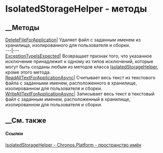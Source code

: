 # IsolatedStorageHelper - методы
##  __Методы
[DeleteFileForApplication](M_Chronos_Platform_IsolatedStorageHelper_DeleteFileForApplication.htm)|
Удаляет файл с заданным именем из хранилища, изолированного для пользователя и
сборки.  
---|---  
[ExceptionTypeIsExpected](M_Chronos_Platform_IsolatedStorageHelper_ExceptionTypeIsExpected.htm)|
Возвращает признак того, что указанное исключение принадлежит к одному из
типов исключений, которые могут быть созданы любым из методов класса
[IsolatedStorageHelper](T_Chronos_Platform_IsolatedStorageHelper.htm), кроме
этого метода.  
[ReadAllTextForApplicationAsync](M_Chronos_Platform_IsolatedStorageHelper_ReadAllTextForApplicationAsync.htm)|
Считывает весь текст из текстового файла с заданными именем, расположенного в
хранилище, изолированном для пользователя и сборки.  
[WriteAllTextForApplicationAsync](M_Chronos_Platform_IsolatedStorageHelper_WriteAllTextForApplicationAsync.htm)|
Записывает весь текст в текстовый файл с заданным именем, расположенный в
хранилище, изолированном для пользователя и сборки.  
## __См. также
#### Ссылки
[IsolatedStorageHelper - ](T_Chronos_Platform_IsolatedStorageHelper.htm)
[Chronos.Platform - пространство имён](N_Chronos_Platform.htm)
